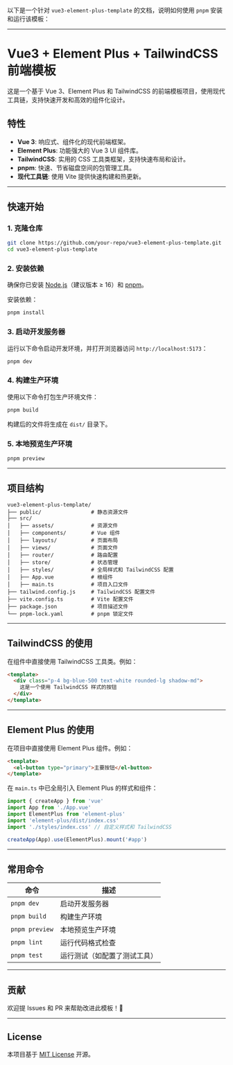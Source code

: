 以下是一个针对 `vue3-element-plus-template` 的文档，说明如何使用 `pnpm` 安装和运行该模板：

---

# Vue3 + Element Plus + TailwindCSS 前端模板

这是一个基于 Vue 3、Element Plus 和 TailwindCSS 的前端模板项目，使用现代工具链，支持快速开发和高效的组件化设计。

## 特性

- **Vue 3**: 响应式、组件化的现代前端框架。
- **Element Plus**: 功能强大的 Vue 3 UI 组件库。
- **TailwindCSS**: 实用的 CSS 工具类框架，支持快速布局和设计。
- **pnpm**: 快速、节省磁盘空间的包管理工具。
- **现代工具链**: 使用 Vite 提供快速构建和热更新。

---

## 快速开始

### 1. 克隆仓库

```bash
git clone https://github.com/your-repo/vue3-element-plus-template.git
cd vue3-element-plus-template
```

### 2. 安装依赖

确保你已安装 [Node.js](https://nodejs.org/)（建议版本 ≥ 16）和 [pnpm](https://pnpm.io/)。

安装依赖：

```bash
pnpm install
```

### 3. 启动开发服务器

运行以下命令启动开发环境，并打开浏览器访问 `http://localhost:5173`：

```bash
pnpm dev
```

### 4. 构建生产环境

使用以下命令打包生产环境文件：

```bash
pnpm build
```

构建后的文件将生成在 `dist/` 目录下。

### 5. 本地预览生产环境

```bash
pnpm preview
```

---

## 项目结构

```plaintext
vue3-element-plus-template/
├── public/                # 静态资源文件
├── src/
│   ├── assets/            # 资源文件
│   ├── components/        # Vue 组件
│   ├── layouts/           # 页面布局
│   ├── views/             # 页面文件
│   ├── router/            # 路由配置
│   ├── store/             # 状态管理
│   ├── styles/            # 全局样式和 TailwindCSS 配置
│   ├── App.vue            # 根组件
│   ├── main.ts            # 项目入口文件
├── tailwind.config.js     # TailwindCSS 配置文件
├── vite.config.ts         # Vite 配置文件
├── package.json           # 项目描述文件
└── pnpm-lock.yaml         # pnpm 锁定文件
```

---

## TailwindCSS 的使用

在组件中直接使用 TailwindCSS 工具类。例如：

```html
<template>
  <div class="p-4 bg-blue-500 text-white rounded-lg shadow-md">
    这是一个使用 TailwindCSS 样式的按钮
  </div>
</template>
```

---

## Element Plus 的使用

在项目中直接使用 Element Plus 组件。例如：

```html
<template>
  <el-button type="primary">主要按钮</el-button>
</template>
```

在 `main.ts` 中已全局引入 Element Plus 的样式和组件：

```ts
import { createApp } from 'vue'
import App from './App.vue'
import ElementPlus from 'element-plus'
import 'element-plus/dist/index.css'
import './styles/index.css' // 自定义样式和 TailwindCSS

createApp(App).use(ElementPlus).mount('#app')
```

---

## 常用命令

| 命令           | 描述                         |
| -------------- | ---------------------------- |
| `pnpm dev`     | 启动开发服务器               |
| `pnpm build`   | 构建生产环境                 |
| `pnpm preview` | 本地预览生产环境             |
| `pnpm lint`    | 运行代码格式检查             |
| `pnpm test`    | 运行测试（如配置了测试工具） |

---

## 贡献

欢迎提 Issues 和 PR 来帮助改进此模板！🎉

---

## License

本项目基于 [MIT License](./LICENSE) 开源。
